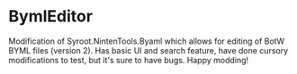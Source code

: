 # BymlEditor

Modification of Syroot.NintenTools.Byaml which allows for editing of BotW BYML files (version 2).  Has basic UI and search feature, have done cursory modifications to test, but it's sure to have bugs.  Happy modding!
